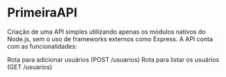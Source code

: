 # PrimeiraAPI
Criação de uma API simples utilizando apenas os módulos nativos do Node.js, sem o uso de frameworks externos como Express.
A API conta com as funcionalidades:

Rota para adicionar usuários (POST /usuarios)
Rota para listar os usuários (GET /usuarios)


